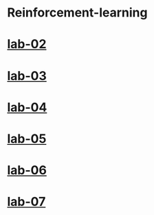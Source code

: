 # Reinforcement-learning
# [lab-02](https://colab.research.google.com/drive/1ojkzYJHQC_cOrLC4UEB8eH2I5k4ExKJz)
# [lab-03](https://colab.research.google.com/drive/1a0fEQqY8IBeQSLPDYUuUJ4v0ZfI6M0Or#scrollTo=h7cuusCS01Ji)
# [lab-04](https://colab.research.google.com/drive/1tKl_aDfCP70gYhCUsIcGTTWGTZy7fL7q#scrollTo=NZI5i1bE6bwP)
# [lab-05](https://colab.research.google.com/drive/1ZKD4xQEW7F6Nb02STOkwlasB5XYMBU0o#scrollTo=6Q1owSFH4rB7)
# [lab-06](https://colab.research.google.com/drive/1xkbI1tXMgWvJQvUH3QbVBHB3rX1QI2D1?usp=sharing)
# [lab-07](https://colab.research.google.com/drive/1F7xY9ikazSJyYtVXpt-ePPvN_n7L9-8i#scrollTo=GTrZFCusA2f3)
